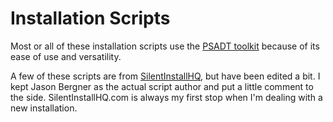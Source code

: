 # Installation Scripts

Most or all of these installation scripts use the [PSADT toolkit](https://github.com/PSAppDeployToolkit/PSAppDeployToolkit) because of its ease of use and versatility.

A few of these scripts are from [SilentInstallHQ](https://silentinstallhq.com/), but have been edited a bit. I kept Jason Bergner as the actual script author and put a little comment to the side. SilentInstallHQ.com is always my first stop when I'm dealing with a new installation.
